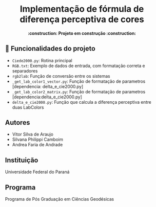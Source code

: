 <h1 align="center"> Implementação de fórmula de diferença perceptiva de cores </h1>


<h4 align="center"> 
    :construction:  Projeto em construção  :construction:
</h4>

## :hammer: Funcionalidades do projeto

- `Ciede2000.py`: Rotina principal 
- `RGB.txt`: Exemplo de dados de entrada, com formatação correta e separadores
- `rgb2lab`: Função de conversão entre os sistemas
- `_get_lab_color1_vector.py`: Função de formatação de parametros [dependencia: delta_e_cie2000.py]
- `_get_lab_color2_matrix.py`: Função de formatação de parametros [dependencia:delta_e_cie2000.py]
- `delta_e_cie2000.py`: Função que calcula a diferença perceptiva entre duas LabColors

## Autores

- Vitor Silva de Araujo
- Silvana Philippi Camboim
- Andrea Faria de Andrade

## Instituição

Universidade Federal do Paraná 

## Programa

Programa de Pós Graduação em Ciências Geodésicas
